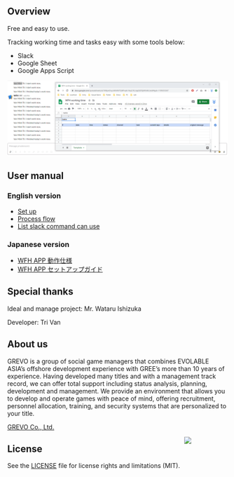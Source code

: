 ## Overview
<p>Free and easy to use.</p>
<p>Tracking working time and tasks easy with some tools below:

- Slack
- Google Sheet
- Google Apps Script
</p>

<img src="https://github.com/grevo-vn/Work-From-Home/blob/master/UserManual/slack_slash_command.gif"/>

## User manual

### English version
- [Set up](https://github.com/grevo-vn/Work-From-Home/blob/master/UserManual/SetUp.md)
- [Process flow](https://github.com/grevo-vn/Work-From-Home/blob/master/UserManual/Process_Flow.md)
- [List slack command can use](https://github.com/grevo-vn/Work-From-Home/blob/master/UserManual/ListCommandCanUse.md)

### Japanese version
- [WFH APP 動作仕様](https://github.com/grevo-vn/Work-From-Home/blob/master/UserManual/WFH%20APP%20%E5%8B%95%E4%BD%9C%E4%BB%95%E6%A7%98.pdf)
- [WFH APP セットアップガイド](https://github.com/grevo-vn/Work-From-Home/blob/master/UserManual/WFH%20APP%20%E3%82%BB%E3%83%83%E3%83%88%E3%82%A2%E3%83%83%E3%83%97%E3%82%AC%E3%82%A4%E3%83%89.pdf)



## Special thanks
<p>Ideal and manage project: Mr. Wataru Ishizuka</p>
<p>Developer: Tri Van</p>


## About us

GREVO is a group of social game managers that combines EVOLABLE ASIA’s offshore development experience with GREE’s more than 10 years of experience. 
Having developed many titles and with a management track record, we can offer total support including status analysis, planning, development and management. 
We provide an environment that allows you to develop and operate games with peace of mind, offering recruitment, 
personnel allocation, training, and security systems that are personalized to your title.

<a href="https://grevo.net/en/">GREVO Co., Ltd.</a>

<img src="https://avatars1.githubusercontent.com/u/38648506?s=400&u=f44686b53316366a52efa47cc30907eccda47a80&v=4" width="100" align="right">

## License
See the [LICENSE](https://github.com/grevo-vn/Work-From-Home/blob/master/LICENSE.md) file for license rights and limitations (MIT).
